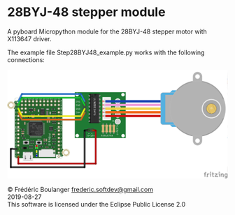 # 28BYJ-48 stepper module
A pyboard Micropython module for the 28BYJ-48 stepper motor with X113647 driver.

The example file Step28BYJ48_example.py works with the following connections:

<img width="800" src="Stepper28BYJ48_bb.png"/>


© Frédéric Boulanger <frederic.softdev@gmail.com>  
2019-08-27  
This software is licensed under the Eclipse Public License 2.0
